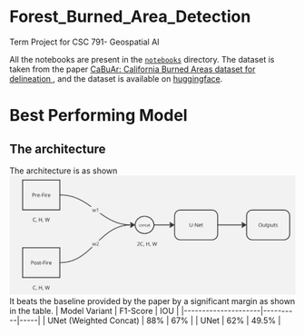 # Forest_Burned_Area_Detection
Term Project for CSC 791- Geospatial  AI

All the notebooks are present in the [`notebooks`](./notebooks/) directory. The dataset is taken from the paper [CaBuAr: California Burned Areas dataset for delineation ](https://arxiv.org/abs/2401.11519), and the dataset is available on [huggingface](https://huggingface.co/datasets/DarthReca/california_burned_areas).

# Best Performing Model 

## The architecture
The architecture is as shown ![architecture of the best perfroming model](img/best.png)
It beats the baseline provided by the paper by a significant margin as shown in the table.
| Model Variant       | F1-Score | IOU |
|---------------------|----------|-----|
| UNet (Weighted Concat)      | 88%      | 67% |
| UNet     | 62%      | 49.5% |